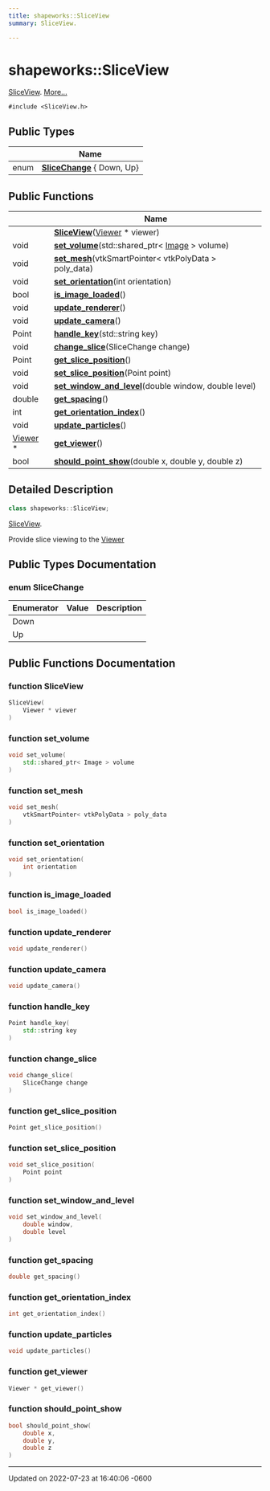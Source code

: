 ```yaml
---
title: shapeworks::SliceView
summary: SliceView. 

---
```


# shapeworks::SliceView



[SliceView]().  [More...](#detailed-description)


`#include <SliceView.h>`

## Public Types

|                | Name           |
| -------------- | -------------- |
| enum| **[SliceChange](../Classes/classshapeworks_1_1SliceView.md#enum-slicechange)** { Down, Up} |

## Public Functions

|                | Name           |
| -------------- | -------------- |
| | **[SliceView](../Classes/classshapeworks_1_1SliceView.md#function-sliceview)**([Viewer](../Classes/classshapeworks_1_1Viewer.md) * viewer) |
| void | **[set_volume](../Classes/classshapeworks_1_1SliceView.md#function-set-volume)**(std::shared_ptr< [Image](../Classes/classshapeworks_1_1Image.md) > volume) |
| void | **[set_mesh](../Classes/classshapeworks_1_1SliceView.md#function-set-mesh)**(vtkSmartPointer< vtkPolyData > poly_data) |
| void | **[set_orientation](../Classes/classshapeworks_1_1SliceView.md#function-set-orientation)**(int orientation) |
| bool | **[is_image_loaded](../Classes/classshapeworks_1_1SliceView.md#function-is-image-loaded)**() |
| void | **[update_renderer](../Classes/classshapeworks_1_1SliceView.md#function-update-renderer)**() |
| void | **[update_camera](../Classes/classshapeworks_1_1SliceView.md#function-update-camera)**() |
| Point | **[handle_key](../Classes/classshapeworks_1_1SliceView.md#function-handle-key)**(std::string key) |
| void | **[change_slice](../Classes/classshapeworks_1_1SliceView.md#function-change-slice)**(SliceChange change) |
| Point | **[get_slice_position](../Classes/classshapeworks_1_1SliceView.md#function-get-slice-position)**() |
| void | **[set_slice_position](../Classes/classshapeworks_1_1SliceView.md#function-set-slice-position)**(Point point) |
| void | **[set_window_and_level](../Classes/classshapeworks_1_1SliceView.md#function-set-window-and-level)**(double window, double level) |
| double | **[get_spacing](../Classes/classshapeworks_1_1SliceView.md#function-get-spacing)**() |
| int | **[get_orientation_index](../Classes/classshapeworks_1_1SliceView.md#function-get-orientation-index)**() |
| void | **[update_particles](../Classes/classshapeworks_1_1SliceView.md#function-update-particles)**() |
| [Viewer](../Classes/classshapeworks_1_1Viewer.md) * | **[get_viewer](../Classes/classshapeworks_1_1SliceView.md#function-get-viewer)**() |
| bool | **[should_point_show](../Classes/classshapeworks_1_1SliceView.md#function-should-point-show)**(double x, double y, double z) |

## Detailed Description

```cpp
class shapeworks::SliceView;
```

[SliceView](). 

Provide slice viewing to the [Viewer](../Classes/classshapeworks_1_1Viewer.md)

## Public Types Documentation

### enum SliceChange

| Enumerator | Value | Description |
| ---------- | ----- | ----------- |
| Down | |   |
| Up | |   |




## Public Functions Documentation

### function SliceView

```cpp
SliceView(
    Viewer * viewer
)
```


### function set_volume

```cpp
void set_volume(
    std::shared_ptr< Image > volume
)
```


### function set_mesh

```cpp
void set_mesh(
    vtkSmartPointer< vtkPolyData > poly_data
)
```


### function set_orientation

```cpp
void set_orientation(
    int orientation
)
```


### function is_image_loaded

```cpp
bool is_image_loaded()
```


### function update_renderer

```cpp
void update_renderer()
```


### function update_camera

```cpp
void update_camera()
```


### function handle_key

```cpp
Point handle_key(
    std::string key
)
```


### function change_slice

```cpp
void change_slice(
    SliceChange change
)
```


### function get_slice_position

```cpp
Point get_slice_position()
```


### function set_slice_position

```cpp
void set_slice_position(
    Point point
)
```


### function set_window_and_level

```cpp
void set_window_and_level(
    double window,
    double level
)
```


### function get_spacing

```cpp
double get_spacing()
```


### function get_orientation_index

```cpp
int get_orientation_index()
```


### function update_particles

```cpp
void update_particles()
```


### function get_viewer

```cpp
Viewer * get_viewer()
```


### function should_point_show

```cpp
bool should_point_show(
    double x,
    double y,
    double z
)
```


-------------------------------

Updated on 2022-07-23 at 16:40:06 -0600